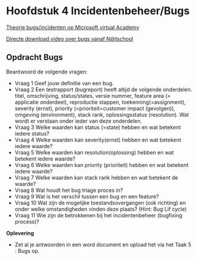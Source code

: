 # Hoofdstuk 4 Incidentenbeheer/Bugs

[Theorie bugs/incidenten op Microsoft virtual Academy](https://mva.microsoft.com/en-US/training-courses/software-testing-fundamentals-8305?l=mjfPZiYy_8604984382)

[Directe download video over bugs vanaf N@tschool](https://elo.kw1c.nl/CMS/Studie/811%20ICT-Academie/811%20VakkenInhoud/%5BB.06%20BEH%5D%20Onderhoud%20en%20beheer/Productie/04.%20Aanvullend/TestingFundamentalsBugsM05.mp4)

## Opdracht Bugs

Beantwoord de volgende vragen:

- Vraag 1
Geef jouw definitie van een bug. 
- Vraag 2
Een testrapport (bugreport) heeft altijd de volgende onderdelen. titel, omschrijving, status/states, versie nummer, feature area (= applicatie onderdeel), reproductie stappen, toekenning(=assignment), severity (ernst), priority (=prioriteit=customer impact (gevolgen)), omgeving (environment), stack rank, oplossingsstatus (resolution). Wat wordt er verstaan onder ieder van deze onderdelen. 
- Vraag 3
Welke waarden kan status (=state) hebben en wat betekent iedere status? 
- Vraag 4
Welke waarden kan severity(ernst) hebben en wat betekent iedere waarde? 
- Vraag 5
Welke waarden kan resolution(oplossing) hebben en wat betekent iedere waarde? 
- Vraag 6
Welke waarden kan priority (prioriteit) hebben en wat betekent iedere waarde? 
- Vraag 7
Welke waarden kan stack rank hebben en wat betekent de waarde? 
- Vraag 8
Wat houdt het bug triage proces in? 
- Vraag 9
Wat is het verschil tussen een bug en een feature? 
- Vraag 10
Wat zijn de mogelijke toestandsovergangen (ook richting) en onder welke omstandigheden vinden deze plaats? (Hint: Bug Lif cycle)
- Vraag 11
Wie zijn de betrokkenen bij het incidentenbeheer (bugfixing process)?

__Oplevering__<br>
- Zet al je antwoorden in een word document en upload het via het Taak 5 : Bugs op.
